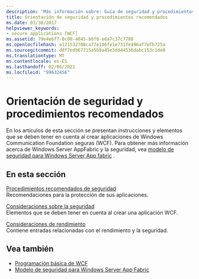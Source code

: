 ```yaml
---
description: 'Más información sobre: Guía de seguridad y procedimientos recomendados'
title: Orientación de seguridad y procedimientos recomendados
ms.date: 03/30/2017
helpviewer_keywords:
- secure applications [WCF]
ms.assetid: 79e4e6f7-0c00-4045-b0f0-e6a7c37c7788
ms.openlocfilehash: e121532708ca77e106fe1e731fe496af7efb725a
ms.sourcegitcommit: ddf7edb67715a5b9a45e3dd44536dabc153c1de0
ms.translationtype: MT
ms.contentlocale: es-ES
ms.lasthandoff: 02/06/2021
ms.locfileid: "99632456"
---
```

# <a name="security-guidance-and-best-practices"></a>Orientación de seguridad y procedimientos recomendados

En los artículos de esta sección se presentan instrucciones y elementos que se deben tener en cuenta al crear aplicaciones de Windows Communication Foundation seguras (WCF). Para obtener más información acerca de Windows Server AppFabric y la seguridad, vea [modelo de seguridad para Windows Server App fabric](/previous-versions/appfabric/ee677202(v=azure.10)) .  
  
## <a name="in-this-section"></a>En esta sección  

 [Procedimientos recomendados de seguridad](best-practices-for-security-in-wcf.md)  
 Recomendaciones para la protección de sus aplicaciones.  
  
 [Consideraciones sobre la seguridad](security-considerations-in-wcf.md)  
 Elementos que se deben tener en cuenta al crear una aplicación WCF.  
  
 [Consideraciones de rendimiento](performance-considerations.md)  
 Contiene entradas relacionadas con el rendimiento y la seguridad.  
  
## <a name="see-also"></a>Vea también

- [Programación básica de WCF](../basic-wcf-programming.md)
- [Modelo de seguridad para Windows Server App Fabric](/previous-versions/appfabric/ee677202(v=azure.10))
